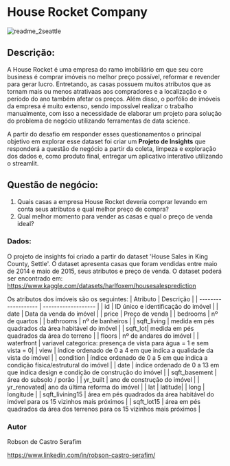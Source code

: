 # House Rocket Company


![readme_2seattle](https://user-images.githubusercontent.com/99512194/179364327-41addcc4-a259-4753-989a-e2b0a7bd7421.jpg)

## Descrição:

A House Rocket é uma empresa do ramo imobiliário em que seu core business é comprar imóveis no melhor preço possível, reformar e revender para gerar lucro. Entretando, as casas possuem muitos atributos que as tornam mais ou menos atrativaas aos compradores e a localização e o período do ano também afetar os preços.
Além disso, o porfólio de imóveis da empresa é muito extenso, sendo impossível realizar o trabalho manualmente, com isso a necessidade de elaborar um projeto para solução do problema de negócio utilizando ferramentas de data science.

A partir do desafio em responder esses questionamentos o principal objetivo em explorar esse dataset foi criar um **Projeto de Insights** que responderá a questão de negócio a partir da coleta, limpeza e exploração dos dados e, como produto final, entregar um aplicativo interativo utilizando  o streamlit.

## Questão de negócio:
1) Quais casas a empresa House Rocket deveria comprar levando em conta seus atributos e qual melhor preço de compra?
2) Qual melhor momento para vender as casas e qual o preço de venda ideal?


### Dados:
O projeto de insights foi criado a partir do dataset 'House Sales in King County, Settle'. O dataset apresenta casas que foram vendidas entre maio de 2014 e maio de 2015, seus atributos e preço de venda. 
O dataset poderá ser encontrado em: https://www.kaggle.com/datasets/harlfoxem/housesalesprediction

Os atributos dos imóveis são os seguintes:
| Atributo |  Descrição  |
| ------------------- | ------------------- |
|  id |  ID único e identificação do imóvel |
|  date |  Data da venda do imóvel |
|  price |  Preço de venda |
|  bedrooms |  nº de quartos |
|  bathrooms |  nº de banheiros |
|  sqft_living |  medida em pés quadrados da área habitável do imóvel |
|  sqft_lot|  medida em pés quadrados da área do terreno |
|  floors |  nº de andares do imóvel |
|  waterfront |  variavel categorica: presença de vista para água = 1 e sem vista = 0|
|  view |  índice ordenado de 0 a 4 em que indica a qualidade da vista do imóvel |
|  condition |  índice ordenado de 0 a 5 em que indica a condição física/estrutural do imóvel |
|  date |  índice ordenado de 0 a 13 em que indica design e condição de construção do imóvel |
|  sqft_basement |  área do subsolo / porão |
|  yr_built |  ano de construção do imóvel |
|  yr_renovated|  ano da última reforma do imóvel |
|  lat |  latitude|
|  long |  longitude |
|  sqft_livining15 |  área em pés quadrados da área habitável do imóvel para os 15 vizinhos mais próximos |
|  sqft_lot15 |  área em pés quadrados da área dos terrenos para os 15 vizinhos mais próximos |

### Autor
Robson de Castro Serafim

https://www.linkedin.com/in/robson-castro-serafim/
